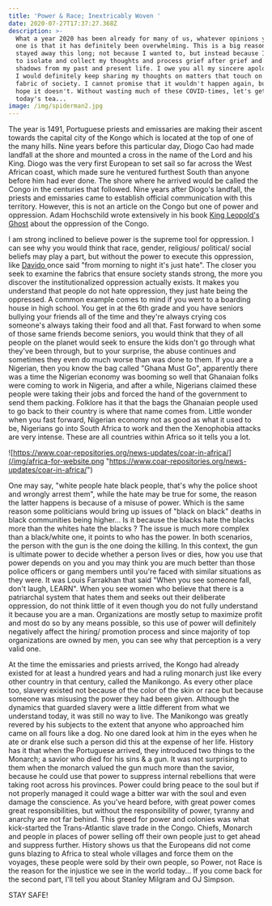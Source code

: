 ```yaml
---
title: 'Power & Race; Inextricably Woven '
date: 2020-07-27T17:37:27.368Z
description: >-
  What a year 2020 has been already for many of us, whatever opinions you have,
  one is that it has definitely been overwhelming. This is a big reason why I've
  stayed away this long; not because I wanted to, but instead because I needed
  to isolate and collect my thoughts and process grief after grief and reconcile
  shadows from my past and present life. I owe you all my sincere apologies and
  I would definitely keep sharing my thoughts on matters that touch on the
  fabric of society. I cannot promise that it wouldn't happen again, but I sure
  hope it doesn't. Without wasting much of these COVID-times, let's get into
  today's tea... 
image: /img/spiderman2.jpg
---
```

The year is 1491, Portuguese priests and emissaries are making their ascent towards the capital city of the Kongo which is located at the top of one of the many hills. Nine years before this particular day, Diogo Cao had made landfall at the shore and mounted a cross in the name of the Lord and his King. Diogo was the very first European to set sail so far across the West African coast, which made sure he ventured furthest South than anyone before him had ever done. The shore where he arrived would be called the Congo in the centuries that followed. Nine years after Diogo's landfall, the priests and emissaries came to establish official communication with this territory. However, this is not an article on the Congo but one of power and oppression. Adam Hochschild wrote extensively in his book [King Leopold's Ghost](https://www.thriftbooks.com/w/king-leopolds-ghost_adam-hochschild/253217/item/7931112/?mkwid=%7cdc&pcrid=448915190769&pkw=&pmt=&slid=&plc=&pgrid=104754618896&ptaid=pla-926048762119&gclid=CjwKCAjw9vn4BRBaEiwAh0muDE456Ff_Vo0v7ev7cw8MBAW8y1aJHVERsG97SoRj-vc-71Kz2hmc3xoChQ8QAvD_BwE#isbn=0618001905&idiq=7931112) about the oppression of the Congo. 

I am strong inclined to believe power is the supreme tool for oppression. I can see why you would think that race, gender, religious/ political/ social beliefs may play a part, but without the power to execute this oppression, like [Davido ](https://www.iamdavido.com/)once said "from morning to night it's just hate". The closer you seek to examine the fabrics that ensure society stands strong, the more you discover the institutionalized oppression actually exists. It makes you understand that people do not hate oppression, they just hate being the oppressed. A common example comes to mind if you went to a boarding house in high school. You get in at the 6th grade and you have seniors bullying your friends all of the time and they're always crying cos someone's always taking their food and all that. Fast forward to when some of those same friends become seniors, you would think that they of all people on the planet would seek to ensure the kids don't go through what they've been through, but to your surprise, the abuse continues and sometimes they even do much worse than was done to them. If you are a Nigerian, then you know the bag called  "Ghana Must Go", apparently there was a time the Nigerian economy was booming so well that Ghanaian folks were coming to work in Nigeria, and after a while, Nigerians claimed these people were taking their jobs and forced the hand of the government to send them packing. Folklore has it that the bags the Ghanaian people used to go back to their country is where that name comes from. Little wonder when you fast forward, Nigerian economy not as good as what it used to be, Nigerians go into South Africa to work and then the Xenophobia attacks are very intense. These are all countries within Africa so it tells you a lot. 

![https://www.coar-repositories.org/news-updates/coar-in-africa/](/img/africa-for-website.png "https://www.coar-repositories.org/news-updates/coar-in-africa/")

One may say, "white people hate black people, that's why the police shoot and wrongly arrest them", while the hate may be true for some, the reason the latter happens is because of a misuse of power. Which is the same reason some politicians would bring up issues of "black on black" deaths in black communities being higher... Is it because the blacks hate the blacks more than the whites hate the blacks ? The issue is much more complex than a black/white one, it points to who has the power. In both scenarios, the person with the gun is the one doing the killing. In this context, the gun is ultimate power to decide whether a person lives or dies, how you use that power depends on you and you may think you are much better than those police officers or gang members until you're faced with similar situations as they were. It was Louis Farrakhan that said "When you see someone fall, don't laugh, LEARN". When you see women who believe that there is a patriarchal system that hates them and seeks out their deliberate oppression, do not think little of it even though you do not fully understand it because you are a man. Organizations are mostly setup to maximize profit and most do so by any means possible, so this use of power will definitely negatively affect the hiring/ promotion process and since majority of top organizations are owned by men, you can see why that perception is a very valid one.

At the time the emissaries and priests arrived, the Kongo had already existed for at least a hundred years and had a ruling monarch just like every other country in that century, called the Manikongo. As every other place too, slavery existed not because of the color of the skin or race but because someone was misusing the power they had been given. Although the dynamics that guarded slavery were a little different from what we understand today, it was still no way to live. The Manikongo was greatly revered by his subjects to the extent that anyone who approached him came on all fours like a dog. No one dared look at him in the eyes when he ate or drank else such a person did this at the expense of her life. History has it that when the Portuguese arrived, they introduced two things to the Monarch; a savior who died for his sins & a gun. It was not surprising to them when the monarch valued the gun much more than the savior, because he could use that power to suppress internal rebellions that were taking root across his provinces. Power could bring peace to the soul but if not properly managed it could wage a bitter war with the soul and even damage the conscience. As you've heard before, with great power comes great responsibilities, but without the responsibility of power, tyranny and anarchy are not far behind. This greed for power and colonies was what kick-started the Trans-Atlantic slave trade in the Congo. Chiefs, Monarch and people in places of power selling off their own people just to get ahead and suppress further. History shows us that the Europeans did not come guns blazing to Africa to steal whole villages and force them on the voyages, these people were sold by their own people, so Power, not Race is the reason for the injustice we see in the world today... If you come back for the second part, I'll tell you about Stanley Milgram and OJ Simpson.

STAY SAFE!
